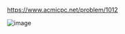 https://www.acmicpc.net/problem/1012

![image](https://github.com/devJS00/coding-test/assets/110683103/a56b5b75-4d64-4a74-87c9-d4b5bd7c6f56)
